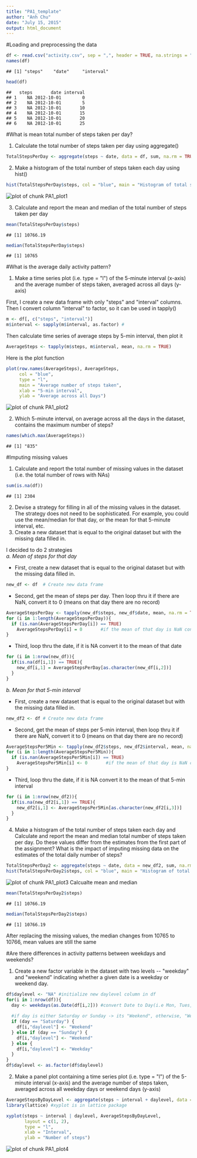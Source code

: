 ```yaml
---
title: "PA1_template"
author: "Anh Chu"
date: "July 15, 2015"
output: html_document
---
```


#Loading and preprocessing the data

```r
df <- read.csv("activity.csv", sep = ",", header = TRUE, na.strings = "NA")
names(df)
```

```
## [1] "steps"    "date"     "interval"
```

```r
head(df)
```

```
##   steps       date interval
## 1    NA 2012-10-01        0
## 2    NA 2012-10-01        5
## 3    NA 2012-10-01       10
## 4    NA 2012-10-01       15
## 5    NA 2012-10-01       20
## 6    NA 2012-10-01       25
```

#What is mean total number of steps taken per day?
1. Calculate the total number of steps taken per day using aggregate()

```r
TotalStepsPerDay <- aggregate(steps ~ date, data = df, sum, na.rm = TRUE)
```
2. Make a histogram of the total number of steps taken each day using hist()

```r
hist(TotalStepsPerDay$steps, col = "blue", main = "Histogram of total steps per day", xlab = "Day")
```

![plot of chunk PA1_plot1](figure/PA1_plot1-1.png) 

3. Calculate and report the mean and median of the total number of steps taken per day

```r
mean(TotalStepsPerDay$steps)
```

```
## [1] 10766.19
```

```r
median(TotalStepsPerDay$steps)
```

```
## [1] 10765
```

#What is the average daily activity pattern?
1. Make a time series plot (i.e. type = "l") of the 5-minute interval (x-axis) and the average number of steps taken, averaged across all days (y-axis) 

First, I create a new data frame with only "steps" and "interval" columns. Then I convert column "interval" to factor, so it can be used in tapply()

```r
m <- df[, c("steps", "interval")]
m$interval <- sapply(m$interval, as.factor) #
```

Then calculate time series of average steps by 5-min interval, then plot it

```r
AverageSteps <- tapply(m$steps, m$interval, mean, na.rm = TRUE)
```
Here is the plot function

```r
plot(row.names(AverageSteps), AverageSteps, 
     col = "blue", 
     type = "l", 
     main = "Average number of steps taken", 
     xlab = "5-min interval", 
     ylab = "Average across all Days")
```

![plot of chunk PA1_plot2](figure/PA1_plot2-1.png) 

2. Which 5-minute interval, on average across all the days in the dataset, contains the maximum number of steps?

```r
names(which.max(AverageSteps))
```

```
## [1] "835"
```

#Imputing missing values
1. Calculate and report the total number of missing values in the dataset (i.e. the total number of rows with NAs)

```r
sum(is.na(df))
```

```
## [1] 2304
```
2. Devise a strategy for filling in all of the missing values in the dataset. The strategy does not need to be sophisticated. For example, you could use the mean/median for that day, or the mean for that 5-minute interval, etc.
3. Create a new dataset that is equal to the original dataset but with the missing data filled in.

I decided to do 2 strategies  
*a. Mean of steps for that day*  
- First, create a new dataset that is equal to the original dataset but with the missing data filled in.

```r
new_df <- df  # Create new data frame
```
- Second, get the mean of steps per day. Then loop thru it if there are NaN, convert it to 0 (means on that day there are no record)

```r
AverageStepsPerDay <- tapply(new_df$steps, new_df$date, mean, na.rm = TRUE)
for (i in 1:length(AverageStepsPerDay)){
  if (is.nan(AverageStepsPerDay[i]) == TRUE)
    AverageStepsPerDay[i] = 0       #if the mean of that day is NaN convert it to 0  
}
```
- Third, loop thru the date, if it is NA convert it to the mean of that date

```r
for (i in 1:nrow(new_df)){
  if(is.na(df[i,1]) == TRUE){
    new_df[i,1] = AverageStepsPerDay[as.character(new_df[i,2])]
  }
}
```
*b. Mean for that 5-min interval*  
- First, create a new dataset that is equal to the original dataset but with the missing data filled in.

```r
new_df2 <- df # Create new data frame
```
- Second, get the mean of steps per 5-min interval, then loop thru it if there are NaN, convert it to 0 (means on that day there are no record)

```r
AverageStepsPer5Min <- tapply(new_df2$steps, new_df2$interval, mean, na.rm = TRUE)
for (i in 1:length(AverageStepsPer5Min)){
  if (is.nan(AverageStepsPer5Min[i]) == TRUE)
    AverageStepsPer5Min[i] <- 0       #if the mean of that day is NaN convert it to 0  
}
```
- Third, loop thru the date, if it is NA convert it to the mean of that 5-min interval

```r
for (i in 1:nrow(new_df2)){
  if(is.na(new_df2[i,1]) == TRUE){
    new_df2[i,1] <- AverageStepsPer5Min[as.character(new_df2[i,3])]
  }
}
```

4. Make a histogram of the total number of steps taken each day and Calculate and report the mean and median total number of steps taken per day. Do these values differ from the estimates from the first part of the assignment? What is the impact of imputing missing data on the estimates of the total daily number of steps?


```r
TotalStepsPerDay2 <- aggregate(steps ~ date, data = new_df2, sum, na.rm = TRUE)
hist(TotalStepsPerDay2$steps, col = "blue", main = "Histogram of total steps per day", xlab = "Day")
```

![plot of chunk PA1_plot3](figure/PA1_plot3-1.png) 
Calcualte mean and median

```r
mean(TotalStepsPerDay2$steps)
```

```
## [1] 10766.19
```

```r
median(TotalStepsPerDay2$steps)
```

```
## [1] 10766.19
```
After replacing the missing values, the median changes from 10765 to 10766, mean values are still the same  

#Are there differences in activity patterns between weekdays and weekends?
1. Create a new factor variable in the dataset with two levels -- "weekday" and "weekend" indicating whether a given date is a weekday or weekend day.

```r
df$daylevel <- "NA" #initialize new daylevel column in df
for(i in 1:nrow(df)){
  day <- weekdays(as.Date(df[i,2])) #convert Date to Day(i.e Mon, Tues, etc.)
  
  #if day is either Saturday or Sunday -> its "Weekend", otherwise, "Weekday"
  if (day == "Saturday") {
    df[i,"daylevel"] <- "Weekend"
  } else if (day == "Sunday") {
    df[i,"daylevel"] <- "Weekend"
  } else {
    df[i,"daylevel"] <- "Weekday"
  }
}
df$daylevel <- as.factor(df$daylevel)
```
2. Make a panel plot containing a time series plot (i.e. type = "l") of the 5-minute interval (x-axis) and the average number of steps taken, averaged across all weekday days or weekend days (y-axis)

```r
AverageStepsByDayLevel <- aggregate(steps ~ interval + daylevel, data = df, mean)
library(lattice) #xyplot is in lattice package
```

```r
xyplot(steps ~ interval | daylevel, AverageStepsByDayLevel, 
       layout = c(1, 2), 
       type = "l", 
       xlab = "Interval", 
       ylab = "Number of steps")
```

![plot of chunk PA1_plot4](figure/PA1_plot4-1.png) 
